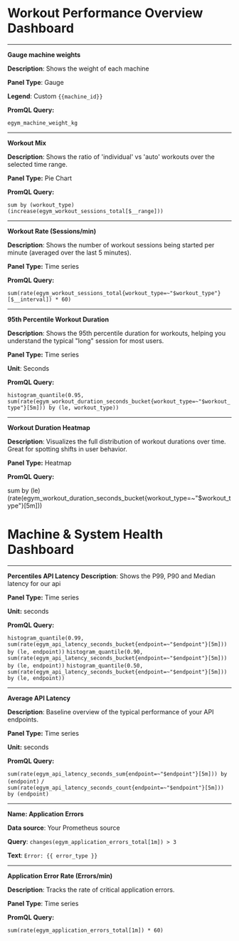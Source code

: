 # Workout Performance Overview Dashboard

---
**Gauge machine weights**

**Description**: Shows the weight of each machine

**Panel Type**: Gauge

**Legend**: Custom `{{machine_id}}`

**PromQL Query:**

`egym_machine_weight_kg`


---
**Workout Mix**

**Description**: Shows the ratio of 'individual' vs 'auto' workouts over the selected time range.

**Panel Type:** Pie Chart

**PromQL Query:**

`sum by (workout_type) (increase(egym_workout_sessions_total[$__range]))`


---
**Workout Rate (Sessions/min)**

**Description**: Shows the number of workout sessions being started per minute (averaged over the 
last 5 minutes).

**Panel Type:** Time series

**PromQL Query:**

`sum(rate(egym_workout_sessions_total{workout_type=~"$workout_type"}[$__interval]) * 60)`


---
**95th Percentile Workout Duration**

**Description**: Shows the 95th percentile duration for workouts, helping you understand the typical 
"long" session for most users.

**Panel Type:** Time series

**Unit**: Seconds

**PromQL Query:**

`histogram_quantile(0.95, sum(rate(egym_workout_duration_seconds_bucket{workout_type=~"$workout_type"}[5m])) by (le, workout_type))`


---
**Workout Duration Heatmap**

**Description**: Visualizes the full distribution of workout durations over time. Great for spotting shifts in user behavior.

**Panel Type:** Heatmap

**PromQL Query:**

sum by (le) (rate(egym_workout_duration_seconds_bucket{workout_type=~"$workout_type"}[5m]))


# Machine & System Health Dashboard

---
**Percentiles API Latency** 
**Description**:  Shows the P99, P90 and Median latency for our api


**Panel Type:** Time series

**Unit:** seconds

**PromQL Query:**

`histogram_quantile(0.99, sum(rate(egym_api_latency_seconds_bucket{endpoint=~"$endpoint"}[5m])) by (le, endpoint))`
`histogram_quantile(0.90, sum(rate(egym_api_latency_seconds_bucket{endpoint=~"$endpoint"}[5m])) by (le, endpoint))`
`histogram_quantile(0.50, sum(rate(egym_api_latency_seconds_bucket{endpoint=~"$endpoint"}[5m])) by (le, endpoint))`


---
**Average API Latency**

**Description**:  Baseline overview of the typical performance of your API endpoints.

**Panel Type:** Time series

**Unit:** seconds

**PromQL Query:**

`sum(rate(egym_api_latency_seconds_sum{endpoint=~"$endpoint"}[5m])) by (endpoint)`
`/`
`sum(rate(egym_api_latency_seconds_count{endpoint=~"$endpoint"}[5m])) by (endpoint)`

---
**Name: Application Errors**

**Data source**: Your Prometheus source

**Query**: `changes(egym_application_errors_total[1m]) > 3`

**Text**: `Error: {{ error_type }}`




---
**Application Error Rate (Errors/min)**

**Description**:  Tracks the rate of critical application errors.

**Panel Type**: Time series

**PromQL Query:**

`sum(rate(egym_application_errors_total[1m]) * 60)`





